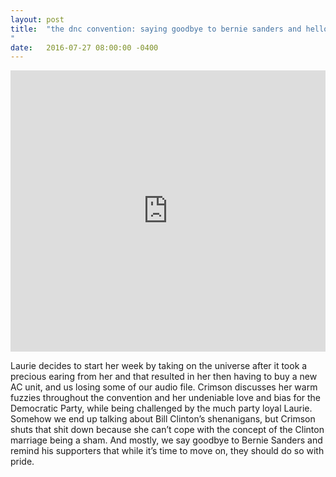 ```yaml
---
layout: post
title:  "the dnc convention: saying goodbye to bernie sanders and hello to hillary clinton
"
date:   2016-07-27 08:00:00 -0400
---
```

<iframe width="100%" height="450" scrolling="no" frameborder="no" src="https://w.soundcloud.com/player/?url=https%3A//api.soundcloud.com/tracks/276127355&amp;auto_play=false&amp;hide_related=false&amp;show_comments=true&amp;show_user=true&amp;show_reposts=false&amp;visual=true"></iframe>

Laurie decides to start her week by taking on the universe after it took a precious earing from her and that resulted in her then having to buy a new AC unit, and us losing some of our audio file. Crimson discusses her warm fuzzies throughout the convention and her undeniable love and bias for the Democratic Party, while being challenged by the much party loyal Laurie. Somehow we end up talking about Bill Clinton’s shenanigans, but Crimson shuts that shit down because she can’t cope with the concept of the Clinton marriage being a sham. And mostly, we say goodbye to Bernie Sanders and remind his supporters that while it’s time to move on, they should do so with pride. 
